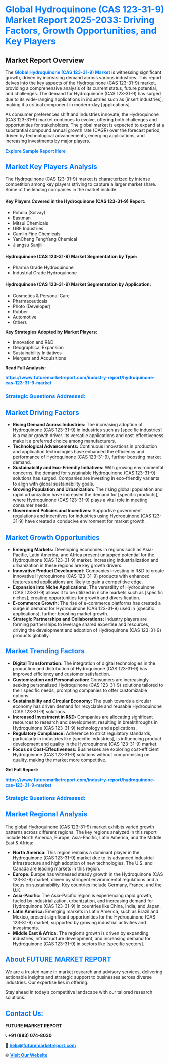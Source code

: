 <h1 style="color: #007BFF;">Global Hydroquinone (CAS 123-31-9) Market Report 2025-2033: Driving Factors, Growth Opportunities, and Key Players</h1>

<section id="overview">
<h2>Market Report Overview</h2>
<p>The <a href="https://www.futuremarketreport.com/industry-report/hydroquinone-cas-123-31-9-market" style="color: #007BFF; text-decoration: none;"><strong>Global Hydroquinone (CAS 123-31-9) Market</strong></a> is witnessing significant growth, driven by increasing demand across various industries. This report delves into the key aspects of the Hydroquinone (CAS 123-31-9) market, providing a comprehensive analysis of its current status, future potential, and challenges. The demand for Hydroquinone (CAS 123-31-9) has surged due to its wide-ranging applications in industries such as [insert industries], making it a critical component in modern-day [applications].</p>
<p>As consumer preferences shift and industries innovate, the Hydroquinone (CAS 123-31-9) market continues to evolve, offering both challenges and opportunities for stakeholders. The global market is expected to expand at a substantial compound annual growth rate (CAGR) over the forecast period, driven by technological advancements, emerging applications, and increasing investments by major players.</p>
</section>

<section id="overview">
<p><a href="https://www.futuremarketreport.com/request-sample/reportId=41701" style="color: #007BFF; text-decoration: none;"><strong>Explore Sample Report Here</strong></a></p>
</section>

<section id="key-players">
<h2 style="color: #007BFF;">Market Key Players Analysis</h2>
<p>The Hydroquinone (CAS 123-31-9) market is characterized by intense competition among key players striving to capture a larger market share. Some of the leading companies in the market include:</p>
<h4>Key Players Covered in the Hydroquinone (CAS 123-31-9) Report:</h4>
<ul><li>Rohdia (Solvay)</li><li>Eastman</li><li>Mitsui Chemicals</li><li>UBE Industries</li><li>Camlin Fine Chemicals</li><li>YanCheng FengYang Chemical</li><li>Jiangsu Sanjili</li></ul>
<h4>Hydroquinone (CAS 123-31-9) Market Segmentation by Type:</h4>
<ul><li>Pharma Grade Hydroquinone</li><li>Industrial Grade Hydroquinone</li></ul>

<h4>Hydroquinone (CAS 123-31-9) Market Segmentation by Application:</h4>
<ul><li>Cosmetics &amp; Personal Care</li><li>Pharmaceuticals</li><li>Photo (Developer)</li><li>Rubber</li><li>Automotive</li><li>Others</li></ul>
<p><strong>Key Strategies Adopted by Market Players:</strong></p>
<ul>
<li>Innovation and R&D</li>
<li>Geographical Expansion</li>
<li>Sustainability Initiatives</li>
<li>Mergers and Acquisitions</li>
</ul>
</section>

<section>
<p><strong>Read Full Analysis: </strong></p><a href="https://www.futuremarketreport.com/industry-report/hydroquinone-cas-123-31-9-market" style="color: #007BFF; text-decoration: none;"><strong>https://www.futuremarketreport.com/industry-report/hydroquinone-cas-123-31-9-market</strong></a>
<h3 style="color: #007BFF;">Strategic Questions Addressed:</h3>
</section>

<section id="driving-factors">
<h2 style="color: #007BFF;">Market Driving Factors</h2>
<ul>
<li><strong>Rising Demand Across Industries:</strong> The increasing adoption of Hydroquinone (CAS 123-31-9) in industries such as [specific industries] is a major growth driver. Its versatile applications and cost-effectiveness make it a preferred choice among manufacturers.</li>
<li><strong>Technological Advancements:</strong> Continuous innovations in production and application technologies have enhanced the efficiency and performance of Hydroquinone (CAS 123-31-9), further boosting market demand.</li>
<li><strong>Sustainability and Eco-Friendly Initiatives:</strong> With growing environmental concerns, the demand for sustainable Hydroquinone (CAS 123-31-9) solutions has surged. Companies are investing in eco-friendly variants to align with global sustainability goals.</li>
<li><strong>Growing Population and Urbanization:</strong> The rising global population and rapid urbanization have increased the demand for [specific products], where Hydroquinone (CAS 123-31-9) plays a vital role in meeting consumer needs.</li>
<li><strong>Government Policies and Incentives:</strong> Supportive government regulations and incentives for industries using Hydroquinone (CAS 123-31-9) have created a conducive environment for market growth.</li>
</ul>
</section>

<section id="growth-opportunities">
<h2 style="color: #007BFF;">Market Growth Opportunities</h2>
<ul>
<li><strong>Emerging Markets:</strong> Developing economies in regions such as Asia-Pacific, Latin America, and Africa present untapped potential for the Hydroquinone (CAS 123-31-9) market. Increasing industrialization and urbanization in these regions are key growth drivers.</li>
<li><strong>Innovative Product Development:</strong> Companies investing in R&D to create innovative Hydroquinone (CAS 123-31-9) products with enhanced features and applications are likely to gain a competitive edge.</li>
<li><strong>Expansion into Niche Applications:</strong> The versatility of Hydroquinone (CAS 123-31-9) allows it to be utilized in niche markets such as [specific niches], creating opportunities for growth and diversification.</li>
<li><strong>E-commerce Growth:</strong> The rise of e-commerce platforms has created a surge in demand for Hydroquinone (CAS 123-31-9) used in [specific applications], further boosting market growth.</li>
<li><strong>Strategic Partnerships and Collaborations:</strong> Industry players are forming partnerships to leverage shared expertise and resources, driving the development and adoption of Hydroquinone (CAS 123-31-9) products globally.</li>
</ul>
</section>

<section id="trending-factors">
<h2 style="color: #007BFF;">Market Trending Factors</h2>
<ul>
<li><strong>Digital Transformation:</strong> The integration of digital technologies in the production and distribution of Hydroquinone (CAS 123-31-9) has improved efficiency and customer satisfaction.</li>
<li><strong>Customization and Personalization:</strong> Consumers are increasingly seeking personalized Hydroquinone (CAS 123-31-9) solutions tailored to their specific needs, prompting companies to offer customizable options.</li>
<li><strong>Sustainability and Circular Economy:</strong> The push towards a circular economy has driven demand for recyclable and reusable Hydroquinone (CAS 123-31-9) solutions.</li>
<li><strong>Increased Investment in R&D:</strong> Companies are allocating significant resources to research and development, resulting in breakthroughs in Hydroquinone (CAS 123-31-9) technology and applications.</li>
<li><strong>Regulatory Compliance:</strong> Adherence to strict regulatory standards, particularly in industries like [specific industries], is influencing product development and quality in the Hydroquinone (CAS 123-31-9) market.</li>
<li><strong>Focus on Cost-Effectiveness:</strong> Businesses are exploring cost-efficient Hydroquinone (CAS 123-31-9) solutions without compromising on quality, making the market more competitive.</li>
</ul>
</section>

<section>
<p><strong>Get Full Report: </strong></p><a href="https://www.futuremarketreport.com/industry-report/hydroquinone-cas-123-31-9-market" style="color: #007BFF; text-decoration: none;"><strong>https://www.futuremarketreport.com/industry-report/hydroquinone-cas-123-31-9-market</strong></a>
<h3 style="color: #007BFF;">Strategic Questions Addressed:</h3>
</section>


<section id="regional-analysis">
<h2 style="color: #007BFF;">Market Regional Analysis</h2>
<p>The global Hydroquinone (CAS 123-31-9) market exhibits varied growth patterns across different regions. The key regions analyzed in this report include North America, Europe, Asia-Pacific, Latin America, and the Middle East & Africa:</p>
<ul>
<li><strong>North America:</strong> This region remains a dominant player in the Hydroquinone (CAS 123-31-9) market due to its advanced industrial infrastructure and high adoption of new technologies. The U.S. and Canada are leading markets in this region.</li>
<li><strong>Europe:</strong> Europe has witnessed steady growth in the Hydroquinone (CAS 123-31-9) market, driven by stringent environmental regulations and a focus on sustainability. Key countries include Germany, France, and the U.K.</li>
<li><strong>Asia-Pacific:</strong> The Asia-Pacific region is experiencing rapid growth, fueled by industrialization, urbanization, and increasing demand for Hydroquinone (CAS 123-31-9) in countries like China, India, and Japan.</li>
<li><strong>Latin America:</strong> Emerging markets in Latin America, such as Brazil and Mexico, present significant opportunities for the Hydroquinone (CAS 123-31-9) market, supported by growing industrial activities and investments.</li>
<li><strong>Middle East & Africa:</strong> The region’s growth is driven by expanding industries, infrastructure development, and increasing demand for Hydroquinone (CAS 123-31-9) in sectors like [specific sectors].</li>
</ul>
</section>

<footer>
<h2 style="color: #007BFF;">About FUTURE MARKET REPORT</h2>
<p>We are a trusted name in market research and advisory services, delivering actionable insights and strategic support to businesses across diverse industries. Our expertise lies in offering:</p>

<p>Stay ahead in today’s competitive landscape with our tailored research solutions.</p>

<h2 style="color: #007BFF;">Contact Us:</h2>
<p><strong>FUTURE MARKET REPORT</strong></p>
<p>📞 <strong>+91 (883) 074-8030</strong></p>
<p>📧 <strong><a href="mailto:help@futuremarketreport.com" style="color: #007BFF;">help@futuremarketreport.com</a></strong></p>
<p>🌐 <strong><a href="https://www.futuremarketreport.com/" style="color: #007BFF;">Visit Our Website</a></strong></p>
</footer>